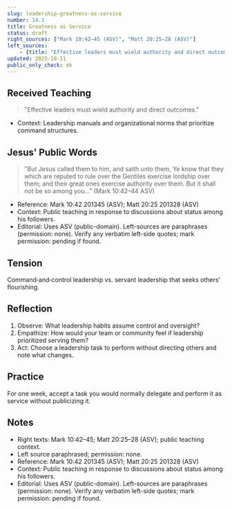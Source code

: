 ```yaml
---
slug: leadership-greatness-as-service
number: 14.1
title: Greatness as Service
status: draft
right_sources: ["Mark 10:42–45 (ASV)", "Matt 20:25–28 (ASV)"]
left_sources:
	- {title: "Effective leaders must wield authority and direct outcomes.", type: paraphrase, permission: none}
updated: 2025-10-11
public_only_check: ok
---
```


## Received Teaching
> "Effective leaders must wield authority and direct outcomes."
- Context: Leadership manuals and organizational norms that prioritize command structures.

## Jesus' Public Words
> "But Jesus called them to him, and saith unto them, Ye know that they which are reputed to rule over the Gentiles exercise lordship over them; and their great ones exercise authority over them. But it shall not be so among you..." (Mark 10:42–44 ASV)
- Reference: Mark 10:42
201345 (ASV); Matt 20:25
201328 (ASV)
- Context: Public teaching in response to discussions about status among his followers.
- Editorial: Uses ASV (public-domain). Left-sources are paraphrases (permission: none). Verify any verbatim left-side quotes; mark permission: pending if found.

## Tension
Command‑and‑control leadership vs. servant leadership that seeks others' flourishing.

## Reflection
1. Observe: What leadership habits assume control and oversight?
2. Empathize: How would your team or community feel if leadership prioritized serving them?
3. Act: Choose a leadership task to perform without directing others and note what changes.

## Practice
For one week, accept a task you would normally delegate and perform it as service without publicizing it.

## Notes
- Right texts: Mark 10:42–45; Matt 20:25–28 (ASV); public teaching context.
- Left source paraphrased; permission: none.
- Reference: Mark 10:42
201345 (ASV); Matt 20:25
201328 (ASV)
- Context: Public teaching in response to discussions about status among his followers.
- Editorial: Uses ASV (public-domain). Left-sources are paraphrases (permission: none). Verify any verbatim left-side quotes; mark permission: pending if found.
